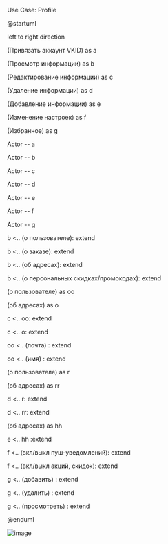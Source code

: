 Use Case: Profile

@startuml

left to right direction

(Привязать аккаунт VKID) as a

(Просмотр информации) as b

(Редактирование информации) as c

(Удаление информации) as d

(Добавление информации) as e

(Изменение настроек) as f

(Избранное) as g


Actor -- a

Actor -- b

Actor -- c

Actor -- d

Actor -- e

Actor -- f

Actor -- g


b <.. (о пользователе): extend

b <.. (о заказе): extend

b <.. (об адресах): extend

b <.. (о персональных скидках/промокодах): extend


(о пользователе) as oo

(об адресах) as o

c <.. oo: extend

c <.. o: extend


oo <.. (почта) : extend

oo <.. (имя) : extend


(о пользователе) as r

(об адресах) as rr

d <.. r: extend

d <.. rr: extend


(об адресах) as hh

e <.. hh :extend


f <.. (вкл/выкл пуш-уведомлений): extend

f <.. (вкл/выкл акций, скидок): extend



g <.. (добавить) : extend

g <.. (удалить) : extend

g <.. (просмотреть) : extend

@enduml


![image](https://user-images.githubusercontent.com/104089098/164281792-6f5ff7f7-7424-4250-b818-df93a353b74d.png)


